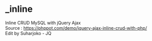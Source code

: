 # _inline<br>
Inline CRUD MySQL with jQuery Ajax<br>
Source : https://phppot.com/demo/jquery-ajax-inline-crud-with-php/<br>
Edit by Suharjoko - JQ
